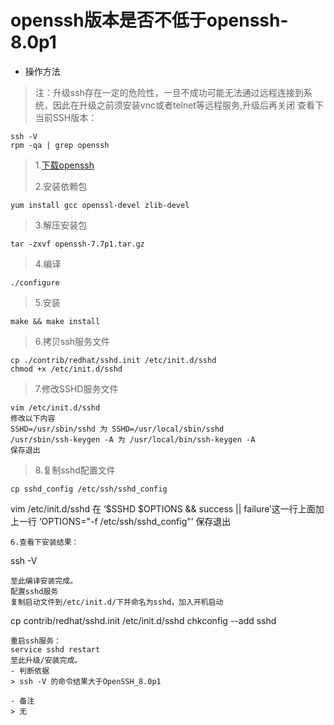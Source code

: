# openssh版本是否不低于openssh-8.0p1

- 操作方法
>注：升级ssh存在一定的危险性，一旦不成功可能无法通过远程连接到系统，因此在升级之前须安装vnc或者telnet等远程服务,升级后再关闭
查看下当前SSH版本：
```
ssh -V
rpm -qa | grep openssh
```
> 1.[下载openssh](https://openbsd.hk/pub/OpenBSD/OpenSSH/portable/)
> 
> 2.安装依赖包
```
yum install gcc openssl-devel zlib-devel
```
> 3.解压安装包
```
tar -zxvf openssh-7.7p1.tar.gz
```
> 4.编译
```
./configure
```
> 5.安装
```
make && make install
```
> 6.拷贝ssh服务文件
```
cp ./contrib/redhat/sshd.init /etc/init.d/sshd
chmod +x /etc/init.d/sshd
```
> 7.修改SSHD服务文件
```
vim /etc/init.d/sshd
修改以下内容
SSHD=/usr/sbin/sshd 为 SSHD=/usr/local/sbin/sshd
/usr/sbin/ssh-keygen -A 为 /usr/local/bin/ssh-keygen -A 
保存退出
```
> 8.复制sshd配置文件
```
cp sshd_config /etc/ssh/sshd_config
```
vim /etc/init.d/sshd
在 ‘$SSHD $OPTIONS && success || failure’这一行上面加上一行 ‘OPTIONS="-f /etc/ssh/sshd_config"’
保存退出
```
6.查看下安装结果：
```
ssh -V
```
至此编译安装完成。
配置sshd服务
复制启动文件到/etc/init.d/下并命名为sshd，加入开机启动
```
cp contrib/redhat/sshd.init /etc/init.d/sshd
chkconfig --add sshd
```
重启ssh服务：
service sshd restart
至此升级/安装完成。
- 判断依据
> ssh -V 的命令结果大于OpenSSH_8.0p1

- 备注
> 无